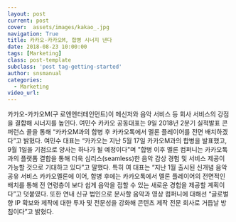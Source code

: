```yaml
---
layout: post
current: post
cover:  assets/images/kakao_.jpg
navigation: True
title: 카카오-카카오M, 합병 시너지 낸다
date: 2018-08-23 10:00:00
tags: [Marketing]
class: post-template
subclass: 'post tag-getting-started'
author: snsmanual
categories:
  - Marketing
video_url: 
---
```


카카오-카카오M(구 로엔엔터테인먼트)이 메신저와 음악 서비스 등 
회사 서비스의 강점을 결합해 시너지를 높인다.
여민수 카카오 공동대표는 9일 2018년 2분기 실적발표 콘퍼런스 콜을 통해 “카카오M과의 합병 후 카카오톡에서 멜론 플레이어를 전면 배치하겠다”고 밝혔다.
여민수 대표는 “카카오는 지난 5월 17일 카카오M과의 합병을 발표했고, 
9월 1일을 기점으로 양사는 하나가 될 예정이다"며 
"합병 이후 멜론 컴퍼니는 카카오톡과의 플랫폼 결합을 통해 더욱 심리스(seamless)한 음악 감상 경험 및 서비스 제공이 가능할 것으로 기대하고 있다”고 말했다.
특히 여 대표는 “지난 1월 출시된 신개념 음악 공유 서비스 카카오멜론에 이어, 
합병 후에는 카카오톡에서 멜론 플레이어의 전면적인 배치를 통해 전 연령층이 보다 쉽게 음악을 접할 수 있는 새로운 경험을 제공할 계획이다”고 덧붙였다. 
또한 연내 신규 법인으로 분사할 음악과 영상 컴퍼니에 대해선 “글로벌향 IP 확보와 
제작에 대한 투자 및 전문성을 강화해 콘텐츠 제작 전문 회사로 거듭날 방침이다”고 밝혔다. 